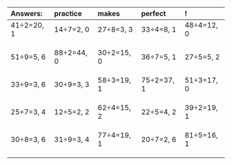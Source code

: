 | Answers: | practice | makes | perfect | ! |
| :--- | :--- | :--- | :--- | :--- |
| 41÷2=20, 1 | 14÷7=2, 0 | 27÷8=3, 3 | 33÷4=8, 1 | 48÷4=12, 0 | 
|   |   |   |   |   | 
|   |   |   |   |   | 
|   |   |   |   |   | 
| 51÷9=5, 6 | 88÷2=44, 0 | 30÷2=15, 0 | 36÷7=5, 1 | 27÷5=5, 2 | 
|   |   |   |   |   | 
|   |   |   |   |   | 
|   |   |   |   |   | 
| 33÷9=3, 6 | 30÷9=3, 3 | 58÷3=19, 1 | 75÷2=37, 1 | 51÷3=17, 0 | 
|   |   |   |   |   | 
|   |   |   |   |   | 
|   |   |   |   |   | 
| 25÷7=3, 4 | 12÷5=2, 2 | 62÷4=15, 2 | 22÷5=4, 2 | 39÷2=19, 1 | 
|   |   |   |   |   | 
|   |   |   |   |   | 
|   |   |   |   |   | 
| 30÷8=3, 6 | 31÷9=3, 4 | 77÷4=19, 1 | 20÷7=2, 6 | 81÷5=16, 1 | 
|   |   |   |   |   | 
|   |   |   |   |   | 
|   |   |   |   |   | 
